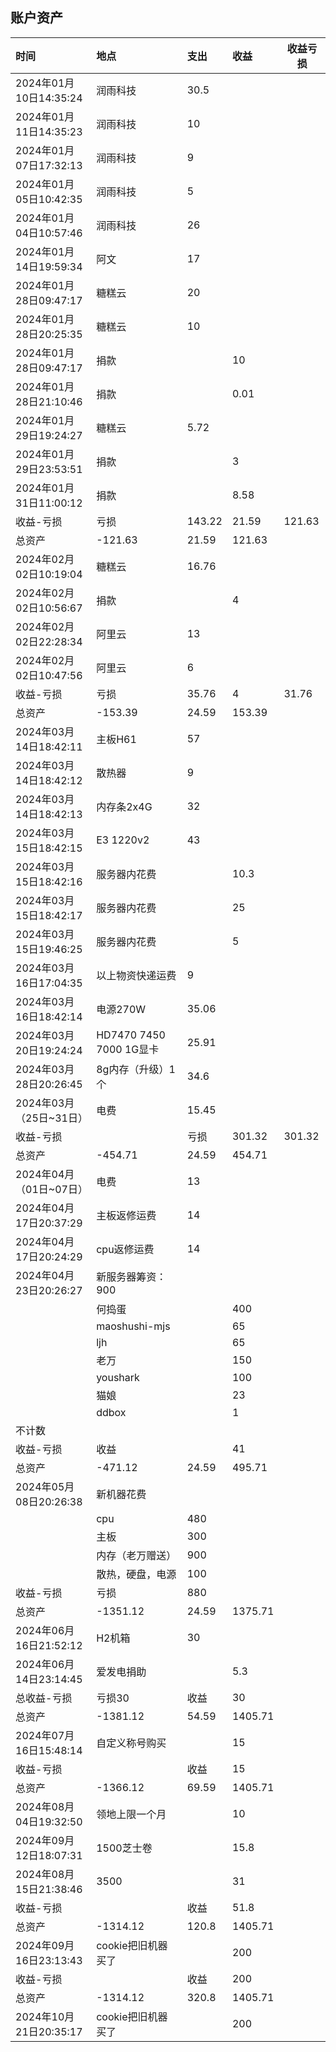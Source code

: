 ## 账户资产
|时间|地点|支出|收益|收益亏损|
|:---|:---|:---|:---|---
|2024年01月10日14:35:24|润雨科技|30.5|
|2024年01月11日14:35:23|润雨科技|10
|2024年01月07日17:32:13|润雨科技|9
|2024年01月05日10:42:35|润雨科技|5
|2024年01月04日10:57:46|润雨科技|26
|2024年01月14日19:59:34|阿文|17
|2024年01月28日09:47:17|糖糕云|20
|2024年01月28日20:25:35|糖糕云|10
|2024年01月28日09:47:17|捐款| |10
|2024年01月28日21:10:46|捐款| |0.01
|2024年01月29日19:24:27|糖糕云|5.72
|2024年01月29日23:53:51|捐款| |3
|2024年01月31日11:00:12|捐款| |8.58
| 收益-亏损|亏损 |143.22 | 21.59| 121.63|
|总资产|-121.63|21.59|121.63|
|2024年02月02日10:19:04|糖糕云|16.76
|2024年02月02日10:56:67|捐款| |4
|2024年02月02日22:28:34|阿里云|13
|2024年02月02日10:47:56|阿里云|6
|收益-亏损 | 亏损|35.76|4| 31.76|
|总资产|-153.39|24.59|153.39
|2024年03月14日18:42:11|主板H61|57
|2024年03月14日18:42:12|散热器|9
|2024年03月14日18:42:13|内存条2x4G|32
|2024年03月15日18:42:15|E3 1220v2|43
|2024年03月15日18:42:16|服务器内花费| |10.3
|2024年03月15日18:42:17|服务器内花费| |25
|2024年03月15日19:46:25|服务器内花费| |5
|2024年03月16日17:04:35|以上物资快递运费|9
|2024年03月16日18:42:14|电源270W|35.06
|2024年03月20日19:24:24|HD7470 7450 7000 1G显卡|25.91
|2024年03月28日20:26:45|8g内存（升级）1个|34.6
|2024年03月（25日~31日）|电费|15.45|
|收益-亏损 ||亏损 |301.32|301.32
|总资产|-454.71|24.59|454.71|
|2024年04月（01日~07日）|电费|13|
|2024年04月17日20:37:29|主板返修运费|14
|2024年04月17日20:24:29|cpu返修运费|14
|2024年04月23日20:26:27|新服务器筹资：900|
| |何捣蛋| |400
| |maoshushi-mjs| |65
| |ljh| |65
| |老万| |150
| |youshark| |100
| |猫娘| |23
| |ddbox| |1
|不计数
| 收益-亏损| 收益|  |41
|总资产|-471.12|24.59|495.71
|2024年05月08日20:26:38|新机器花费
| |cpu | 480|
| |主板 | 300|
| | 内存（老万赠送）|900 |
| |散热，硬盘，电源|100|
|收益-亏损 | 亏损|880
|总资产|-1351.12|24.59|1375.71
|2024年06月16日21:52:12|H2机箱|30
|2024年06月14日23:14:45|爱发电捐助| |5.3|
|总收益-亏损|亏损30|收益|30
|总资产|-1381.12|54.59|1405.71|
|2024年07月16日15:48:14|自定义称号购买| |15|
|收益-亏损||收益|15
|总资产|-1366.12|69.59|1405.71
|2024年08月04日19:32:50|领地上限一个月||10
|2024年09月12日18:07:31|1500芝士卷||15.8
|2024年08月15日21:38:46|3500||31
|收益-亏损||收益|51.8
|总资产|-1314.12|120.8|1405.71
|2024年09月16日23:13:43|cookie把旧机器买了||200
|收益-亏损||收益|200
|总资产|-1314.12|320.8|1405.71
|2024年10月21日20:35:17|cookie把旧机器买了||200

<!--stackedit_data:
eyJoaXN0b3J5IjpbMTk3ODc4ODkwMywtODA3MDkyMTI1XX0=
-->